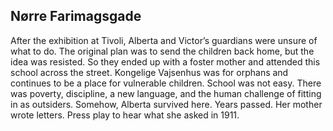 ## Nørre Farimagsgade

After the exhibition at Tivoli, Alberta and Victor’s guardians were unsure of what to do. The original plan was to send the children back home, but the idea was resisted. So they ended up with a foster mother and attended this school across the street. Kongelige Vajsenhus was for orphans and continues to be a place for vulnerable children. School was not easy. There was poverty, discipline, a new language, and the human challenge of fitting in as outsiders. Somehow, Alberta survived here. Years passed. Her mother wrote letters. Press play to hear what she asked in 1911.
